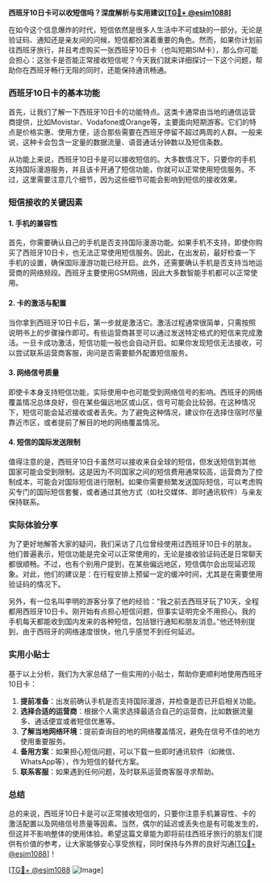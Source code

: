 **西班牙10日卡可以收短信吗？深度解析与实用建议[[TG💪+ @esim1088](https://t.me/s/esim1088)]**

在如今这个信息爆炸的时代，短信依然是很多人生活中不可或缺的一部分。无论是验证码、通知还是亲友间的问候，短信都扮演着重要的角色。然而，如果你计划前往西班牙旅行，并且考虑购买一张西班牙10日卡（也叫短期SIM卡），那么你可能会担心：这张卡是否能正常接收短信呢？今天我们就来详细探讨一下这个问题，帮助你在西班牙畅行无阻的同时，还能保持通讯畅通。

### 西班牙10日卡的基本功能

首先，让我们了解一下西班牙10日卡的功能特点。这类卡通常由当地的通信运营商提供，比如Movistar、Vodafone或Orange等，主要面向短期游客。它们的特点是价格实惠、使用方便，适合那些需要在西班牙停留不超过两周的人群。一般来说，这种卡会包含一定量的数据流量、语音通话分钟数以及短信条数。

从功能上来说，西班牙10日卡是可以接收短信的。大多数情况下，只要你的手机支持国际漫游服务，并且该卡开通了短信功能，你就可以正常使用短信服务。不过，这里需要注意几个细节，因为这些细节可能会影响到短信的接收效果。

### 短信接收的关键因素

#### 1. 手机的兼容性

首先，你需要确认自己的手机是否支持国际漫游功能。如果手机不支持，即使你购买了西班牙10日卡，也无法正常使用短信服务。因此，在出发前，最好检查一下手机的设置，确保国际漫游功能已经开启。此外，还需要确认手机是否支持当地运营商的网络频段。西班牙主要使用GSM网络，因此大多数智能手机都可以正常使用。

#### 2. 卡的激活与配置

当你拿到西班牙10日卡后，第一步就是激活它。激活过程通常很简单，只需按照说明书上的步骤操作即可。有些运营商甚至可以通过发送特定格式的短信来完成激活。一旦卡成功激活，短信功能一般也会自动开启。如果你发现短信无法接收，可以尝试联系运营商客服，询问是否需要额外配置短信服务。

#### 3. 网络信号质量

即使卡本身支持短信功能，实际使用中也可能受到网络信号的影响。西班牙的网络覆盖情况总体良好，但在某些偏远地区或山区，信号可能会比较弱。在这种情况下，短信可能会延迟接收或者丢失。为了避免这种情况，建议你在选择住宿时尽量靠近市区，或者提前了解目的地的网络覆盖情况。

#### 4. 短信的国际发送限制

值得注意的是，西班牙10日卡虽然可以接收来自全球的短信，但发送短信到其他国家可能会受到限制。这是因为不同国家之间的短信费用通常较高，运营商为了控制成本，可能会对国际短信进行限制。如果你需要频繁发送国际短信，可以考虑购买专门的国际短信套餐，或者通过其他方式（如社交媒体、即时通讯软件）与亲友保持联系。

### 实际体验分享

为了更好地解答大家的疑问，我们采访了几位曾经使用过西班牙10日卡的朋友。他们普遍表示，短信功能是完全可以正常使用的，无论是接收验证码还是日常聊天都很顺畅。不过，也有个别用户提到，在某些偏远地区，短信偶尔会出现延迟现象。对此，他们的建议是：在行程安排上预留一定的缓冲时间，尤其是在需要使用验证码的情况下。

另外，有一位名叫李明的游客分享了他的经验：“我之前去西班牙玩了10天，全程都用西班牙10日卡。刚开始有点担心短信问题，但事实证明完全不用担心。我的手机每天都能收到国内发来的各种短信，包括银行通知和朋友消息。”他还特别提到，由于西班牙的网络速度很快，他几乎感觉不到任何延迟。

### 实用小贴士

基于以上分析，我们为大家总结了一些实用的小贴士，帮助你更顺利地使用西班牙10日卡：

1. **提前准备**：出发前确认手机是否支持国际漫游，并检查是否已开启相关功能。
2. **选择合适的运营商**：根据个人需求选择最适合自己的运营商，比如数据流量多、通话便宜或者短信优惠等。
3. **了解当地网络环境**：提前查询目的地的网络覆盖情况，避免在信号不佳的地方使用重要服务。
4. **备用方案**：如果担心短信问题，可以下载一些即时通讯软件（如微信、WhatsApp等），作为短信的替代方案。
5. **联系客服**：如果遇到任何问题，及时联系运营商客服寻求帮助。

### 总结

总的来说，西班牙10日卡是可以正常接收短信的，只要你注意手机兼容性、卡的激活配置以及网络信号质量等因素。当然，偶尔的延迟或丢失也是有可能发生的，但这并不影响整体的使用体验。希望这篇文章能为即将前往西班牙旅行的朋友们提供有价值的参考，让大家能够安心享受旅程，同时保持与外界的良好沟通[[TG💪+ @esim1088](https://t.me/s/esim1088)]！

[[TG💪+ @esim1088](https://t.me/s/esim1088) ![Image](https://i.postimg.cc/4NQfJmqS/Snipaste-2025-05-13-00-14-12.png)]